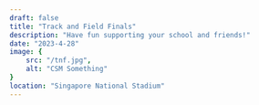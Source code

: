 ```yaml
---
draft: false
title: "Track and Field Finals"
description: "Have fun supporting your school and friends!"
date: "2023-4-28"
image: {
	src: "/tnf.jpg",
	alt: "CSM Something"
}
location: "Singapore National Stadium"
---
```

